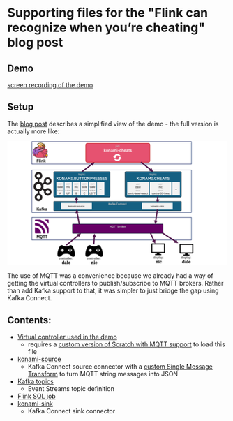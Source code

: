 # Supporting files for the "Flink can recognize when you’re cheating" blog post

## Demo

<a href="https://youtu.be/pIA4lVWQqoY">screen recording of the demo</a>

## Setup

The <a href="https://dalelane.co.uk/blog/?p=5286">blog post</a> describes a simplified view of the demo - the full version is actually more like:

![architecture diagram](./diagrams/diagram-full.png)

The use of MQTT was a convenience because we already had a way of getting the virtual controllers to publish/subscribe to MQTT brokers. Rather than add Kafka support to that, it was simpler to just bridge the gap using Kafka Connect.

## Contents:

- [Virtual controller used in the demo](./virtual-controller.sb3)
    - requires a <a href="https://hub.docker.com/r/dalelane/mlforkids-scratch">custom version of Scratch with MQTT support</a> to load this file
- [konami-source](./mqttsource.yaml)
    - Kafka Connect source connector with a <a href="./converters/">custom Single Message Transform</a> to turn MQTT string messages into JSON
- [Kafka topics](./topics.yaml)
    - Event Streams topic definition
- [Flink SQL job](./cheatcodes.sql)
- [konami-sink](./mqttsink.yaml)
    - Kafka Connect sink connector

